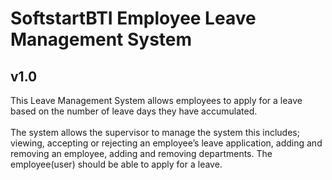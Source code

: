 # SoftstartBTI Employee Leave Management System

## v1.0
This Leave Management System allows employees to apply for a leave based on the number of leave days they have accumulated. 
<br><br>The system allows the supervisor to manage the system this includes; viewing, accepting or rejecting an employee’s leave application, 
adding and removing an employee, adding and removing departments. The employee(user) should be able to apply for a leave. 
